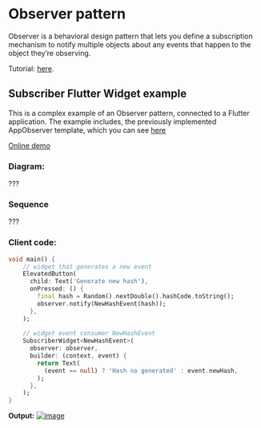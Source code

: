 # Observer pattern
Observer is a behavioral design pattern that lets you define a subscription mechanism to notify 
multiple objects about any events that happen to the object they’re observing.

Tutorial: [here](https://refactoring.guru/design-patterns/observer).

## Subscriber Flutter Widget example 
This is a complex example of an Observer pattern, connected to a Flutter application. The example includes,
the previously implemented AppObserver template, which you can see 
[here](https://github.com/RefactoringGuru/design-patterns-dart/tree/master/patterns/observer/app_observer)

[Online demo](https://ilopx.github.io/design-patterns-dart/#/observer/subscriber_flutter_widget)

### Diagram:
???

### Sequence
???

### Client code:
```dart
void main() {
    // widget that generates a new event
    ElevatedButton(
      child: Text('Generate new hash'),
      onPressed: () {
        final hash = Random().nextDouble().hashCode.toString();
        observer.notify(NewHashEvent(hash));
      },
    );
    
    // widget event consumer NewHashEvent
    SubscriberWidget<NewHashEvent>(
      observer: observer,
      builder: (context, event) {
        return Text(
          (event == null) ? 'Hash no generated' : event.newHash,
        );
      },
    );
}

```

**Output:**
[![image](https://user-images.githubusercontent.com/8049534/152333741-e289b96d-9d86-4f19-8fd5-8d14e374f523.png)](https://ilopx.github.io/design-patterns-dart/#/observer/subscriber_flutter_widget)

